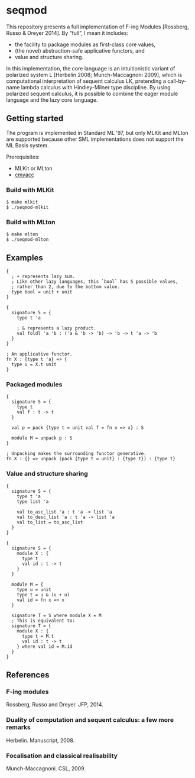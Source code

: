 # seqmod

This repository presents a full implementation of F-ing Modules [Rossberg, Russo & Dreyer 2014].
By “full”, I mean it includes:

- the facility to package modules as first-class core values,
- (the novel) abstraction-safe applicative functors, and
- value and structure sharing.

In this implementation, the core language is an intuitionistic variant of polarized system L [Herbelin 2008; Munch-Maccagnoni 2009], which is computational interpretation of sequent calculus LK, pretending a call-by-name lambda calculus with Hindley-Milner type discipline.
By using polarized sequent calculus, it is possible to combine the eager module language and the lazy core language.

## Getting started

The program is implemented in Standard ML ’97, but only MLKit and MLton are supported
because other SML implementations does not support the ML Basis system.

Prerequisites:

- MLKit or MLton
- [cmyacc](http://www.cs.cmu.edu/~crary/cmtool/)

### Build with MLKit

```
$ make mlkit
$ ./seqmod-mlkit
```

### Build with MLton

```
$ make mlton
$ ./seqmod-mlton
```

## Examples

```
{
  ; + represents lazy sum.
  ; Like other lazy languages, this `bool` has 5 possible values,
  ; rather than 2, due to the bottom value.
  type bool = unit + unit
}
```

```
{
  signature S = {
    type t 'a

    ; & represents a lazy product.
    val foldl 'a 'b : ('a & 'b -> 'b) -> 'b -> t 'a -> 'b
  }
}
```

```
; An applicative functor.
fn X : {type t 'a} => {
  type u = X.t unit
}
```

### Packaged modules

```
{
  signature S = {
    type t
    val f : t -> t
  }

  val p = pack {type t = unit val f = fn x => x} : S

  module M = unpack p : S
}
```

```
; Unpacking makes the surrounding functor generative.
fn X : {} => unpack (pack {type t = unit} : {type t}) : {type t}
```

### Value and structure sharing

```
{
  signature S = {
    type t 'a
    type list 'a

    val to_asc_list 'a : t 'a -> list 'a
    val to_desc_list 'a : t 'a -> list 'a
    val to_list = to_asc_list
  }
}
```

```
{
  signature S = {
    module X : {
      type t
      val id : t -> t
    }
  }

  module M = {
    type u = unit
    type t = u & (u + u)
    val id = fn x => x
  }

  signature T = S where module X = M
  ; This is equivalent to:
  signature T = {
    module X : {
      type t = M.t
      val id : t -> t
    } where val id = M.id
  }
}
```

## References

### F-ing modules

Rossberg, Russo and Dreyer. JFP, 2014.

### Duality of computation and sequent calculus: a few more remarks

Herbelin. Manuscript, 2008.

### Focalisation and classical realisability

Munch-Maccagnoni. CSL, 2009.
